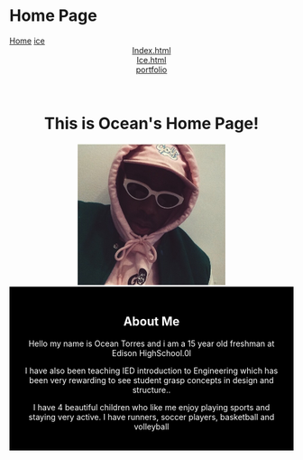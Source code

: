 
# Home Page


<html lang="en”>
  <head>
    <meta charset=>
    
</head>
<link href="mypage.css" rel="stylesheet" type="text/css"> 
<body>
<style> {background-color: #f1e6f7;} </style>
 <a href="home.html">Home</a>
<a href="ice.html">ice</a>
 <center><a href="showcase1/index.html.html">Index.html</a>
   <center><a href="ice.html">Ice.html</a>
   <center><a href="portfolio">portfolio</a> 
                                                                      
 </p>               
 <br>
 <div>
   <h1>This is Ocean's Home Page!</h1>
    <div align="center">
    <img src="4viEiHIEzT.png" height="250">
    </div>
    <div style="background-color:black;color:white;padding:20px;">
  <h2>About Me</h2>
  <p>Hello my name is Ocean Torres and i am a 15 year old freshman at Edison HighSchool.0l</p>
  <p>I have also been teaching IED introduction to Engineering which has been very rewarding to see student grasp concepts in design and structure..</p>
<p> I have 4 beautiful children who like me enjoy playing sports and staying very active. I have runners, soccer players, basketball and volleyball</p>      </div>
 
 </html>
